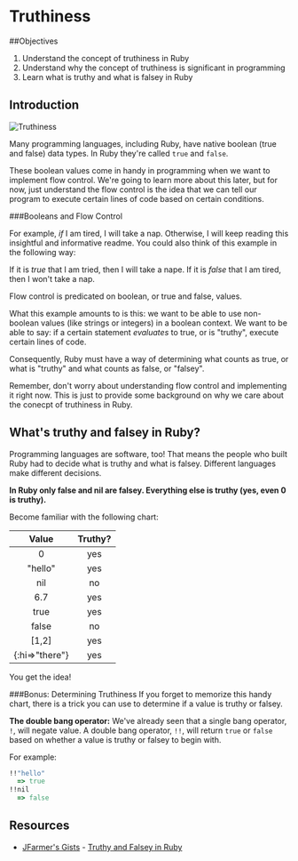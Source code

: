 # Truthiness

##Objectives
1. Understand the concept of truthiness in Ruby
2. Understand why the concept of truthiness is significant in programming
3. Learn what is truthy and what is falsey in Ruby

## Introduction

![Truthiness](http://upload.wikimedia.org/wikipedia/en/thumb/8/85/Truthiness.png/300px-Truthiness.png)

Many programming languages, including Ruby, have native boolean (true and false) data types.  In Ruby they're called `true` and `false`. 

These boolean values come in handy in programming when we want to implement flow control. We're going to learn more about this later, but for now, just understand the flow control is the idea that we can tell our program to execute certain lines of code based on certain conditions. 

###Booleans and Flow Control

For example, *if* I am tired, I will take a nap. Otherwise, I will keep reading this insightful and informative readme. You could also think of this example in the following way: 

If it is *true* that I am tried, then I will take a nape. If it is *false* that I am tired, then I won't take a nap. 

Flow control is predicated on boolean, or true and false, values. 

What this example amounts to is this: we want to be able to use non-boolean values (like strings or integers) in a boolean context. We want to be able to say: if a certain statement *evaluates* to true, or is "truthy", execute certain lines of code. 

Consequently, Ruby must have a way of determining what counts as true, or what is "truthy" and what counts as false, or "falsey". 

Remember, don't worry about understanding flow control and implementing it right now. This is just to provide some background on why we care about the conecpt of truthiness in Ruby. 

## What's truthy and falsey in Ruby?
Programming languages are software, too! That means the people who built Ruby had to decide what is truthy and what is falsey. Different languages make different decisions.

**In Ruby only false and nil are falsey.  Everything else is truthy (yes, even 0 is truthy).** 

Become familiar with the following chart:

| Value        | Truthy? |
|:------------:|:-------:|
|0             | yes     |
|"hello"       | yes     |
|nil           | no      |
|6.7           | yes     |
|true          | yes     |
|false         | no      |
|[1,2]         | yes     |
|{:hi=>"there"}| yes     |

You get the idea!

###Bonus: Determining Truthiness
If you forget to memorize this handy chart, there is a trick you can use to determine if a value is truthy or falsey. 

**The double bang operator:** We've already seen that a single bang operator, `!`, will negate value. A double bang operator, `!!`, will return `true` or `false` based on whether a value is truthy or falsey to begin with. 

For example: 

```ruby 
!!"hello"
  => true
!!nil
  => false
```

## Resources
* [JFarmer's Gists](https://gist.github.com/jfarmer/) - [Truthy and Falsey in Ruby](https://gist.github.com/jfarmer/2647362)
